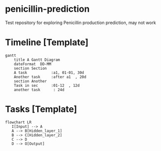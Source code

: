 # penicillin-prediction
Test repository for exploring Penicillin production prediction, may not work

# Timeline [Template]
```mermaid
gantt
    title A Gantt Diagram
    dateFormat  DD-MM
    section Section
    A task           :a1, 01-01, 30d
    Another task     :after a1  , 20d
    section Another
    Task in sec      :01-12  , 12d
    another task      : 24d
```

# Tasks [Template]
```mermaid
flowchart LR
   I[Input] --> A
   A --> B[Hidden_layer_1]
   B --> C[Hidden_layer_2]
   C --> D
   D --> O[Output]
```